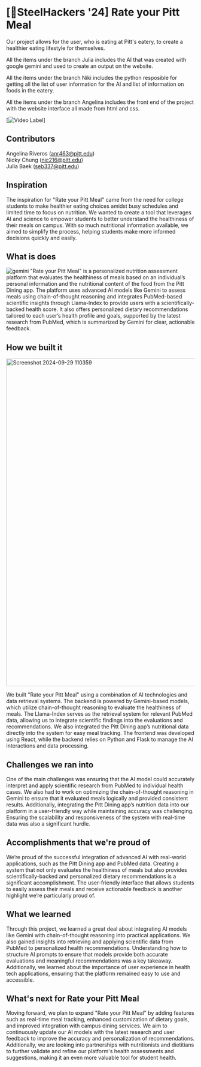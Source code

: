 # [🚀SteelHackers '24] Rate your Pitt Meal
Our project allows for the user, who is eating at Pitt's eatery, to create a healthier eating lifestyle for themselves.

All the items under the branch Julia includes the AI that was created with google gemini and used to create an output on the website.

All the items under the branch Niki includes the python resposible for getting all the list of user information for the AI and list of information on foods in the eatery.

All the items under the branch Angelina includes the front end of the project with the website interface all made from html and css.

[![Video Label](http://img.youtube.com/vi/Q1VPwzsQHpY/0.jpg)]
## Contributors
Angelina Riveros (anr463@pitt.edu)  
Nicky Chung (nic216@pitt.edu)  
Julia Baek (seb337@pitt.edu)

## Inspiration
The inspiration for "Rate your Pitt Meal" came from the need for college students to make healthier eating choices amidst busy schedules and limited time to focus on nutrition. We wanted to create a tool that leverages AI and science to empower students to better understand the healthiness of their meals on campus. With so much nutritional information available, we aimed to simplify the process, helping students make more informed decisions quickly and easily.

## What is does
![gemini](https://github.com/user-attachments/assets/0adafedd-da83-4bcf-b656-2b77fef54120)
"Rate your Pitt Meal" is a personalized nutrition assessment platform that evaluates the healthiness of meals based on an individual’s personal information and the nutritional content of the food from the Pitt Dining app. The platform uses advanced AI models like Gemini to assess meals using chain-of-thought reasoning and integrates PubMed-based scientific insights through Llama-Index to provide users with a scientifically-backed health score. It also offers personalized dietary recommendations tailored to each user’s health profile and goals, supported by the latest research from PubMed, which is summarized by Gemini for clear, actionable feedback.

## How we built it
<img width="873" alt="Screenshot 2024-09-29 110359" src="https://github.com/user-attachments/assets/006690ca-02ec-4dc8-b2c4-eef52e31502b">

We built "Rate your Pitt Meal" using a combination of AI technologies and data retrieval systems. The backend is powered by Gemini-based models, which utilize chain-of-thought reasoning to evaluate the healthiness of meals. The Llama-Index serves as the retrieval system for relevant PubMed data, allowing us to integrate scientific findings into the evaluations and recommendations. We also integrated the Pitt Dining app’s nutritional data directly into the system for easy meal tracking. The frontend was developed using React, while the backend relies on Python and Flask to manage the AI interactions and data processing.

## Challenges we ran into
One of the main challenges was ensuring that the AI model could accurately interpret and apply scientific research from PubMed to individual health cases. We also had to work on optimizing the chain-of-thought reasoning in Gemini to ensure that it evaluated meals logically and provided consistent results. Additionally, integrating the Pitt Dining app’s nutrition data into our platform in a user-friendly way while maintaining accuracy was challenging. Ensuring the scalability and responsiveness of the system with real-time data was also a significant hurdle.

## Accomplishments that we're proud of
We’re proud of the successful integration of advanced AI with real-world applications, such as the Pitt Dining app and PubMed data. Creating a system that not only evaluates the healthiness of meals but also provides scientifically-backed and personalized dietary recommendations is a significant accomplishment. The user-friendly interface that allows students to easily assess their meals and receive actionable feedback is another highlight we’re particularly proud of.

## What we learned
Through this project, we learned a great deal about integrating AI models like Gemini with chain-of-thought reasoning into practical applications. We also gained insights into retrieving and applying scientific data from PubMed to personalized health recommendations. Understanding how to structure AI prompts to ensure that models provide both accurate evaluations and meaningful recommendations was a key takeaway. Additionally, we learned about the importance of user experience in health tech applications, ensuring that the platform remained easy to use and accessible.

## What's next for Rate your Pitt Meal
Moving forward, we plan to expand "Rate your Pitt Meal" by adding features such as real-time meal tracking, enhanced customization of dietary goals, and improved integration with campus dining services. We aim to continuously update our AI models with the latest research and user feedback to improve the accuracy and personalization of recommendations. Additionally, we are looking into partnerships with nutritionists and dietitians to further validate and refine our platform's health assessments and suggestions, making it an even more valuable tool for student health.

